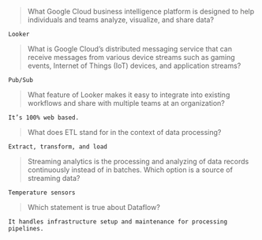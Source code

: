 > What Google Cloud business intelligence platform is designed to help individuals and teams analyze, visualize, and share data?
```
Looker
```

> What is Google Cloud’s distributed messaging service that can receive messages from various device streams such as gaming events, Internet of Things (IoT) devices, and application streams?
```
Pub/Sub
```

> What feature of Looker makes it easy to integrate into existing workflows and share with multiple teams at an organization?
```
It’s 100% web based.
```

> What does ETL stand for in the context of data processing?
```
Extract, transform, and load
```

> Streaming analytics is the processing and analyzing of data records continuously instead of in batches. Which option is a source of streaming data?
```
Temperature sensors
```

> Which statement is true about Dataflow?
```
It handles infrastructure setup and maintenance for processing pipelines.
```
